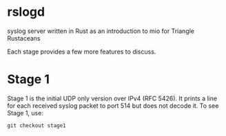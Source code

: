 # rslogd
syslog server written in Rust as an introduction to mio for Triangle Rustaceans

Each stage provides a few more features to discuss.

Stage 1
=======
Stage 1 is the initial UDP only version over IPv4 (RFC 5426). It prints a line for each received syslog packet to port 514 but does not decode it. To see Stage 1, use:

```
git checkout stage1
```

